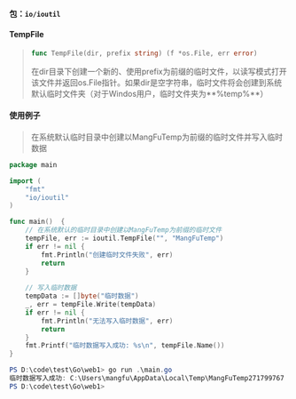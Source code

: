 #### 包：`io/ioutil`



#### TempFile

>   ```go
>   func TempFile(dir, prefix string) (f *os.File, err error)
>   ```
>
>   在dir目录下创建一个新的、使用prefix为前缀的临时文件，以读写模式打开该文件并返回os.File指针。如果dir是空字符串，临时文件将会创建到系统默认临时文件夹（对于Windos用户，临时文件夹为**%temp%**）



#### 使用例子

>   在系统默认临时目录中创建以MangFuTemp为前缀的临时文件并写入临时数据

```go
package main

import (
	"fmt"
	"io/ioutil"
)

func main()  {
	// 在系统默认的临时目录中创建以MangFuTemp为前缀的临时文件
	tempFile, err := ioutil.TempFile("", "MangFuTemp")
	if err != nil {
		fmt.Println("创建临时文件失败", err)
		return 
	}
	
	// 写入临时数据
	tempData := []byte("临时数据")
	_, err = tempFile.Write(tempData)
	if err != nil {
		fmt.Println("无法写入临时数据", err)
		return
	}
	fmt.Printf("临时数据写入成功: %s\n", tempFile.Name())
}
```

```powershell
PS D:\code\test\Go\web1> go run .\main.go
临时数据写入成功: C:\Users\mangfu\AppData\Local\Temp\MangFuTemp271799767
PS D:\code\test\Go\web1> 
```

